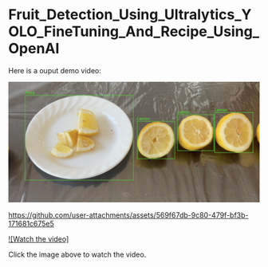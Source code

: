 # Fruit_Detection_Using_Ultralytics_YOLO_FineTuning_And_Recipe_Using_OpenAI


Here is a ouput demo video:

![Sample Output](fruit_output_video_sample.png)


https://github.com/user-attachments/assets/569f67db-9c80-479f-bf3b-171681c675e5


[![Watch the video]](output_video_converted.mp4)

Click the image above to watch the video.

